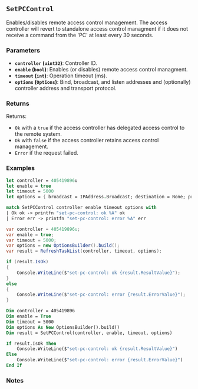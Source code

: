 ## `SetPCControl`

Enables/disables remote access control management. The access controller will revert to standalone access
control managment if it does not receive a command from the 'PC' at least every 30 seconds.


### Parameters
- **`controller` (`uint32`)**: Controller ID.
- **`enable` (`bool`)**: Enables (or disables) remote access control managment.
- **`timeout` (`int`)**: Operation timeout (ms).
- **`options` (`Options`)**: Bind, broadcast, and listen addresses and (optionally) controller address and transport protocol.

### Returns

Returns:
- `Ok` with a `true` if the access controller has delegated access control to the remote system.
- `Ok` with `false`  if the access controller retains access control management.
- `Error` if the request failed.

### Examples

```fsharp
let controller = 405419896u
let enable = true
let timeout = 5000
let options = { broadcast = IPAddress.Broadcast; destination = None; protoocol = None; debug = true }

match SetPCControl controller enable timeout options with
| Ok ok -> printfn "set-pc-control: ok %A" ok
| Error err -> printfn "set-pc-control: error %A" err
```

```csharp
var controller = 405419896u;
var enable = true;
var timeout = 5000;
var options = new OptionsBuilder().build();
var result = RefreshTaskList(controller, timeout, options);

if (result.IsOk)
{
    Console.WriteLine($"set-pc-control: ok {result.ResultValue}");
}
else
{
    Console.WriteLine($"set-pc-control: error {result.ErrorValue}");
}
```

```vb
Dim controller = 405419896
Dim enable = True
Dim timeout = 5000
Dim options As New OptionsBuilder().build()
Dim result = SetPCControl(controller, enable, timeout, options)

If result.IsOk Then
    Console.WriteLine($"set-pc-control: ok {result.ResultValue}")
Else
    Console.WriteLine($"set-pc-control: error {result.ErrorValue}")
End If
```

### Notes
